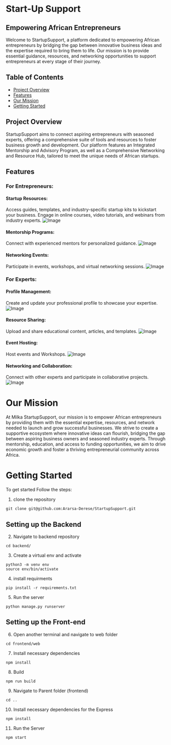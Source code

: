 # Start-Up Support
## Empowering African Entrepreneurs

Welcome to StartupSupport, a platform dedicated to empowering African entrepreneurs by bridging the gap between innovative business ideas and the expertise required to bring them to life. Our mission is to provide essential guidance, resources, and networking opportunities to support entrepreneurs at every stage of their journey.
## Table of Contents

- [Project Overview](#project-overview)
- [Features](#features)
- [Our Mission](#our-mission)
- [Getting Started](#getting-started)
  
## Project Overview
StartupSupport aims to connect aspiring entrepreneurs with seasoned experts, offering a comprehensive suite of tools and resources to foster business growth and development. Our platform features an Integrated Mentorship and Advisory Program, as well as a Comprehensive Networking and Resource Hub, tailored to meet the unique needs of African startups.

## Features
### For Entrepreneurs:
#### Startup Resources: 
Access guides, templates, and industry-specific startup kits to kickstart your business.
Engage in online courses, video tutorials, and webinars from industry experts.
![Image](screens/resources.png)
#### Mentorship Programs: 
Connect with experienced mentors for personalized guidance.
![Image](screens/Connect.png)
#### Networking Events: 
Participate in events, workshops, and virtual networking sessions.
![Image](screens/Events.png)
### For Experts:
#### Profile Management:
Create and update your professional profile to showcase your expertise.
![Image](screens/Profile.png)
#### Resource Sharing: 
Upload and share educational content, articles, and templates.
![Image](screens/shareresource.png)
#### Event Hosting: 
Host events and Workshops.
![Image](screens/eventsetup.png)
#### Networking and Collaboration: 
Connect with other experts and participate in collaborative projects.
![Image](screens/Connect.png)
# Our Mission
At Milka StartupSupport, our mission is to empower African entrepreneurs by providing them with the essential expertise, resources, and network needed to launch and grow successful businesses. We strive to create a supportive ecosystem where innovative ideas can flourish, bridging the gap between aspiring business owners and seasoned industry experts. Through mentorship, education, and access to funding opportunities, we aim to drive economic growth and foster a thriving entrepreneurial community across Africa.

# Getting Started

To get started Follow the steps:
1. clone the repository
```
git clone git@github.com:Ararsa-Derese/StartupSupport.git
```
## Setting up the Backend
2. Navigate to backend repository

```
cd backend/
```

3. Create a virtual env and activate
```
python3 -m venv env
source env/bin/activate
```
4. install requirments
```
pip install -r requirements.txt
```
5. Run the server 
```
python manage.py runserver
```
## Setting up the Front-end

6. Open another terminal and navigate to web folder

```
cd frontend/web
```
7. Install necessary dependencies

``` 
npm install
```
8. Build
```
npm run build
```
9. Navigate to Parent folder (frontend)

```
cd ..
```
10. Install necessary dependencies for the Express

```
npm install
```
11. Run the Server
```
npm start
```


